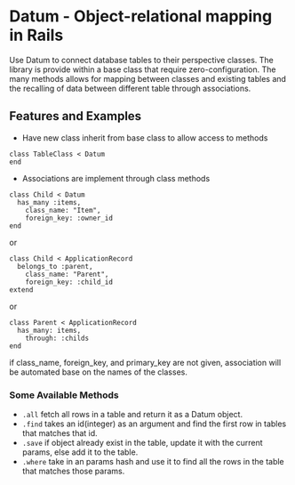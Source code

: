 # **Datum - Object-relational mapping in Rails**

Use Datum to connect database tables to their perspective classes. The library is provide within a base class that require zero-configuration. The many methods allows for mapping between classes and existing tables and the  recalling of data between different table through associations.

## **Features and Examples**

- Have new class inherit from base class to allow access to methods
```
class TableClass < Datum
end
```

- Associations are implement through class methods
```
class Child < Datum
  has_many :items,
    class_name: "Item",
    foreign_key: :owner_id
end
```
or
```
class Child < ApplicationRecord
  belongs_to :parent,
    class_name: "Parent",
    foreign_key: :child_id
extend
```
or
```
class Parent < ApplicationRecord
  has_many: items,
    through: :childs
end
```
if class_name, foreign_key, and primary_key are not given, association will be automated base on the names of the classes.

### **Some Available Methods**

- `.all` fetch all rows in a table and return it as a Datum object.
- `.find` takes an id(integer) as an argument and find the first row in tables that matches that id.
- `.save` if object already exist in the table, update it with the current params, else add it to the table.
- `.where` take in an params hash and use it to find all the rows in the table that matches those params.

